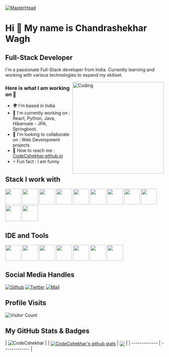 [![MasterHead](https://user-images.githubusercontent.com/90236635/232446433-d5540fa2-fe28-4bb8-b929-cdb51fe61336.gif)](https://Chandrashekharwagh.io)

Hi 👋 My name is Chandrashekhar Wagh
====================================

Full-Stack Developer
--------------------

I'm a passionate Full-Stack developer from India. Currently learning and working with various technologies to expand my skillset.

<img align="right" alt="Coding" width="290" src="https://camo.githubusercontent.com/2366b34bb903c09617990fb5fff4622f3e941349e846ddb7e73df872a9d21233/68747470733a2f2f63646e2e6472696262626c652e636f6d2f75736572732f3733303730332f73637265656e73686f74732f363538313234332f6176656e746f2e676966">


### Here is what I am working on 👋
- 🌍 I'm based in India
- 🔭 I'm currently working on : React, Python, Java, Hibernate - JPA, Springboot.
- 👯 I'm looking to collaborate on : Web Development projects
- 📧 How to reach me : [CodeCshekhar.github.io](https://CodeCshekhar.github.io/)
- ⚡ Fun fact : I am funny

## Stack I work with
<code><img height="50" src="https://cdn.jsdelivr.net/gh/devicons/devicon/icons/java/java-original.svg"></code>
<code><img height="50" src="https://cdn.jsdelivr.net/gh/devicons/devicon/icons/spring/spring-original.svg"></code>
<code><img height="50" src="https://cdn.jsdelivr.net/gh/devicons/devicon/icons/hibernate/hibernate-original.svg"></code>
<code><img height="50" src="https://cdn.jsdelivr.net/gh/devicons/devicon/icons/python/python-original.svg"></code>
<code><img height="50" src="https://cdn.jsdelivr.net/gh/devicons/devicon/icons/react/react-original.svg"></code>
<code><img height="50" src="https://cdn.jsdelivr.net/gh/devicons/devicon/icons/javascript/javascript-original.svg"></code>
<code><img height="50" src="https://cdn.jsdelivr.net/gh/devicons/devicon/icons/mongodb/mongodb-original.svg"></code>
<code><img height="50" src="https://cdn.jsdelivr.net/gh/devicons/devicon/icons/mysql/mysql-original.svg"></code>
<code><img height="50" src="https://cdn.jsdelivr.net/gh/devicons/devicon/icons/postgresql/postgresql-original.svg"></code>
<code><img height="50" src="https://cdn.jsdelivr.net/gh/devicons/devicon/icons/html5/html5-original.svg"></code>
<code><img height="50" src="https://cdn.jsdelivr.net/gh/devicons/devicon/icons/css3/css3-original.svg"></code>


## IDE and Tools
<code><img height="50" src="https://cdn.jsdelivr.net/gh/devicons/devicon/icons/vscode/vscode-original.svg"></code>
<code><img height="50" src="https://cdn.jsdelivr.net/gh/devicons/devicon/icons/intellij/intellij-original.svg"></code>
<code><img height="50" src="https://cdn.jsdelivr.net/gh/devicons/devicon/icons/pycharm/pycharm-original.svg"></code>
<code><img height="50" src="https://cdn.jsdelivr.net/gh/devicons/devicon/icons/eclipse/eclipse-original.svg"></code>
<code><img height="50" src="https://cdn.jsdelivr.net/gh/devicons/devicon/icons/jira/jira-original.svg"></code>
<code><img height="50" src="https://cdn.jsdelivr.net/gh/devicons/devicon/icons/git/git-original.svg"></code>
<code><img height="50" src="https://cdn.jsdelivr.net/gh/devicons/devicon/icons/github/github-original.svg"></code>

## Social Media Handles
[![Github](https://img.shields.io/github/followers/CodeCshekhar?label=Follow&style=social)](https://github.com/CodeCshekhar)
[![Twitter](https://img.shields.io/twitter/follow/ChanduWagh23?style=social)](https://twitter.com/ChanduWagh23)
[![Mail](https://img.shields.io/badge/-cwagh2309@gmail.com-gray?style=flat-square&logo=gmail&logoColor=red&link=)](mailto:cwagh2309@gmail.com)

## Profile Visits
![Visitor Count](https://profile-counter.glitch.me/{CodeCshekhar}/count.svg)

## My GitHub Stats & Badges
| <img src="https://github-profile-trophy.vercel.app/?username=CodeCshekhar" alt="CodeCshekhar" /> |
| <a href="https://github.com/CodeCshekhar/CodeCshekhar"><img align="center" src="https://github-readme-stats.vercel.app/api?username=CodeCshekhar&show_icons=true&theme=buefy&hide_border=true&count_private=true" alt="CodeCshekhar's github stats" /></a> | <a href="https://github.com/CodeCshekhar/CodeCshekhar"><img align="center" src="https://github-readme-stats.vercel.app/api/top-langs/?username=CodeCshekhar&layout=compact&theme=buefy&hide_border=true&langs_count=8" /></a> |
| ------------- | ------------- |
